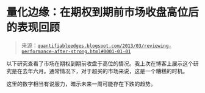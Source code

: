 <!--yml

category: 未分类

date: 2024-05-18 08:43:12

-->

# 量化边缘：在期权到期前市场收盘高位后的表现回顾

> 来源：[`quantifiableedges.blogspot.com/2013/03/reviewing-performance-after-strong.html#0001-01-01`](http://quantifiableedges.blogspot.com/2013/03/reviewing-performance-after-strong.html#0001-01-01)

以下研究查看了市场在期权到期前收盘于高位的情况。我上次在博客上展示这个研究是在去年六月。通常情况下，对于超买的市场来说，这是一个糟糕的时机。

这里的数字相当有说服力，暗示未来一周可能存在下跌的趋势。
